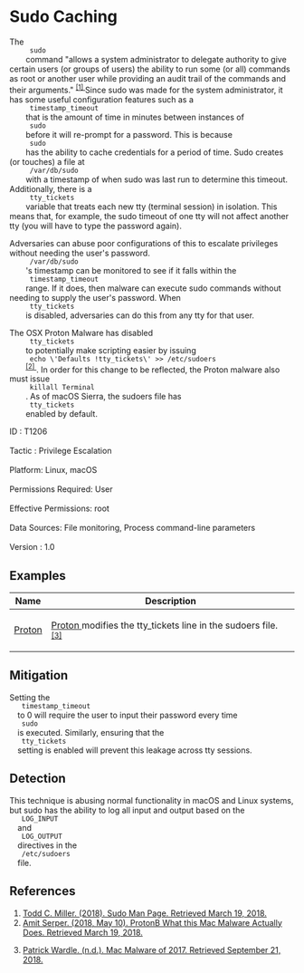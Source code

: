 <div class="container-fluid">
 <h1>
  Sudo Caching
 </h1>
 <div class="row">
  <div class="col-md-8 description-body">
   <p>
    The
    <code>
     sudo
    </code>
    command "allows a system administrator to delegate authority to give certain users (or groups of users) the ability to run some (or all) commands as root or another user while providing an audit trail of the commands and their arguments."
    <span class="scite-citeref-number" data-reference="sudo man page 2018" id="scite-ref-1-a">
     <sup>
      <a aria-describedby="qtip-0" data-hasqtip="0" href="https://www.sudo.ws/" target="_blank">
       [1]
      </a>
     </sup>
    </span>
    Since sudo was made for the system administrator, it has some useful configuration features such as a
    <code>
     timestamp_timeout
    </code>
    that is the amount of time in minutes between instances of
    <code>
     sudo
    </code>
    before it will re-prompt for a password. This is because
    <code>
     sudo
    </code>
    has the ability to cache credentials for a period of time. Sudo creates (or touches) a file at
    <code>
     /var/db/sudo
    </code>
    with a timestamp of when sudo was last run to determine this timeout. Additionally, there is a
    <code>
     tty_tickets
    </code>
    variable that treats each new tty (terminal session) in isolation. This means that, for example, the sudo timeout of one tty will not affect another tty (you will have to type the password again).
   </p>
   <p>
    Adversaries can abuse poor configurations of this to escalate privileges without needing the user's password.
    <code>
     /var/db/sudo
    </code>
    's timestamp can be monitored to see if it falls within the
    <code>
     timestamp_timeout
    </code>
    range. If it does, then malware can execute sudo commands without needing to supply the user's password. When
    <code>
     tty_tickets
    </code>
    is disabled, adversaries can do this from any tty for that user.
   </p>
   <p>
    The OSX Proton Malware has disabled
    <code>
     tty_tickets
    </code>
    to potentially make scripting easier by issuing
    <code>
     echo \'Defaults !tty_tickets\' &gt;&gt; /etc/sudoers
    </code>
    <span class="scite-citeref-number" data-reference="cybereason osx proton" id="scite-ref-2-a">
     <sup>
      <a aria-describedby="qtip-1" data-hasqtip="1" href="https://www.cybereason.com/blog/labs-proton-b-what-this-mac-malware-actually-does" target="_blank">
       [2]
      </a>
     </sup>
    </span>
    . In order for this change to be reflected, the Proton malware also must issue
    <code>
     killall Terminal
    </code>
    . As of macOS Sierra, the sudoers file has
    <code>
     tty_tickets
    </code>
    enabled by default.
   </p>
  </div>
  <div class="col-md-4">
   <div class="card">
    <div class="card-body">
     <div class="card-data">
      <span class="h5 card-title">
       ID
      </span>
      : T1206
      <br/>
      <br/>
     </div>
     <div class="card-data">
      <span class="h5 card-title">
      </span>
     </div>
     <div class="card-data">
      <span class="h5 card-title">
       Tactic
      </span>
      : Privilege Escalation
      <br/>
      <br/>
     </div>
     <div class="card-data">
      <span class="h5 card-title">
       Platform:
      </span>
      Linux, macOS
      <br/>
      <br/>
     </div>
     <div class="card-data">
      <span class="h5 card-title">
      </span>
     </div>
     <div class="card-data">
      <span class="h5 card-title">
       Permissions Required:
      </span>
      User
      <br/>
      <br/>
     </div>
     <div class="card-data">
      <span class="h5 card-title">
       Effective Permissions:
      </span>
      root
      <br/>
      <br/>
     </div>
     <div class="card-data">
      <span class="h5 card-title">
       Data Sources:
      </span>
      File monitoring, Process command-line parameters
      <br/>
      <br/>
     </div>
     <div class="card-data">
      <span class="h5 card-title">
      </span>
     </div>
     <div class="card-data">
      <span class="h5 card-title">
      </span>
     </div>
     <div class="card-data">
      <span class="h5 card-title">
      </span>
     </div>
     <div class="card-data">
      <span class="h5 card-title">
      </span>
     </div>
     <div class="card-data">
      <span class="h5 card-title">
      </span>
     </div>
     <div class="card-data">
      <span class="h5 card-title">
      </span>
     </div>
     <div class="card-data">
      <span class="h5 card-title">
      </span>
     </div>
     <div class="card-data">
      <span class="h5 card-title">
       Version
      </span>
      : 1.0
     </div>
    </div>
   </div>
  </div>
 </div>
 <h2 class="pt-3" id="examples">
  Examples
 </h2>
 <table class="table table-bordered table-light mt-2">
  <thead>
   <tr>
    <th scope="col">
     Name
    </th>
    <th scope="col">
     Description
    </th>
   </tr>
  </thead>
  <tbody class="bg-white">
   <tr>
    <td>
     <a href="https://attack.mitre.org/software/S0279">
      Proton
     </a>
    </td>
    <td>
     <p>
      <a href="https://attack.mitre.org/software/S0279">
       Proton
      </a>
      modifies the tty_tickets line in the sudoers file.
      <span class="scite-citeref-number" data-reference="objsee mac malware 2017" id="scite-ref-3-a" onclick="scrollToRef('scite-3')">
       <sup>
        <a aria-describedby="qtip-2" data-hasqtip="2" href="https://objective-see.com/blog/blog_0x25.html" target="_blank">
         [3]
        </a>
       </sup>
      </span>
     </p>
    </td>
   </tr>
  </tbody>
 </table>
 <h2 class="pt-3" id="mitigation">
  Mitigation
 </h2>
 <p>
  Setting the
  <code>
   timestamp_timeout
  </code>
  to 0 will require the user to input their password every time
  <code>
   sudo
  </code>
  is executed. Similarly, ensuring that the
  <code>
   tty_tickets
  </code>
  setting is enabled will prevent this leakage across tty sessions.
 </p>
 <h2 class="pt-3" id="detection">
  Detection
 </h2>
 <p>
  This technique is abusing normal functionality in macOS and Linux systems, but sudo has the ability to log all input and output based on the
  <code>
   LOG_INPUT
  </code>
  and
  <code>
   LOG_OUTPUT
  </code>
  directives in the
  <code>
   /etc/sudoers
  </code>
  file.
 </p>
 <h2 class="pt-3" id="references">
  References
 </h2>
 <div class="row">
  <div class="col">
   <ol>
    <li>
     <span class="scite-citation" id="scite-1">
      <span class="scite-citation-text">
       <a class="external text" href="https://www.sudo.ws/" name="scite-1" rel="nofollow" target="_blank">
        Todd C. Miller. (2018). Sudo Man Page. Retrieved March 19, 2018.
       </a>
      </span>
     </span>
    </li>
    <li>
     <span class="scite-citation" id="scite-2">
      <span class="scite-citation-text">
       <a class="external text" href="https://www.cybereason.com/blog/labs-proton-b-what-this-mac-malware-actually-does" name="scite-2" rel="nofollow" target="_blank">
        Amit Serper. (2018, May 10). ProtonB What this Mac Malware Actually Does. Retrieved March 19, 2018.
       </a>
      </span>
     </span>
    </li>
   </ol>
  </div>
  <div class="col">
   <ol start="3.5">
    <li>
     <span class="scite-citation" id="scite-3">
      <span class="scite-citation-text">
       <a class="external text" href="https://objective-see.com/blog/blog_0x25.html" name="scite-3" rel="nofollow" target="_blank">
        Patrick Wardle. (n.d.). Mac Malware of 2017. Retrieved September 21, 2018.
       </a>
      </span>
     </span>
    </li>
   </ol>
  </div>
 </div>
</div>
